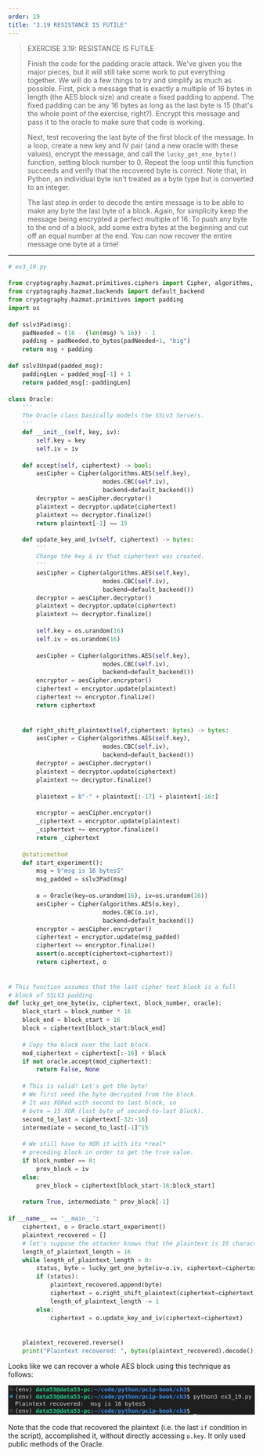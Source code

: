 ```yaml
---
order: 19
title: "3.19 RESISTANCE IS FUTILE"
---
```


> EXERCISE 3.19: RESISTANCE IS FUTILE
> 
> Finish the code for the padding oracle attack. We've given you the major pieces, but 
> it will still take some work to put everything together. We will do a few things to 
> try and simplify as much as possible. First, pick a message that is exactly a multiple 
> of 16 bytes in length (the AES block size) and create a fixed padding to append. The fixed 
> padding can be any $16$ bytes as long as the last byte is $15$ (that's the whole point of the 
> exercise, right?). Encrypt this message and pass it to the oracle to make sure that code 
> is working. 
> 
> Next, test recovering the last byte of the first block of the message. In a loop, create a new 
> key and IV pair (and a new oracle with these values), encrypt the message, and call the 
> `lucky_get_one_byte()` function, setting block number to $0$. Repeat the loop until this 
> function succeeds and verify that the recovered byte is correct. Note that, in Python, 
> an individual byte isn't treated as a byte type but is converted to an integer. 
> 
> The last step in order to decode the entire message is to be able to make any byte the 
> last byte of a block. Again, for simplicity keep the message being encrypted a perfect multiple 
> of $16$. To push any byte to the end of a block, add some extra bytes at the beginning and cut off 
> an equal number at the end. You can now recover the entire message one byte at a time!

--------------------------------

```python
# ex3_19.py

from cryptography.hazmat.primitives.ciphers import Cipher, algorithms, modes
from cryptography.hazmat.backends import default_backend
from cryptography.hazmat.primitives import padding
import os

def sslv3Pad(msg): 
    padNeeded = (16 - (len(msg) % 16)) - 1
    padding = padNeeded.to_bytes(padNeeded+1, "big")
    return msg + padding 

def sslv3Unpad(padded_msg): 
    paddingLen = padded_msg[-1] + 1 
    return padded_msg[:-paddingLen]

class Oracle:
    '''
    The Oracle class basically models the SSLv3 Servers. 
    '''
    def __init__(self, key, iv):
        self.key = key
        self.iv = iv

    def accept(self, ciphertext) -> bool:
        aesCipher = Cipher(algorithms.AES(self.key),
                           modes.CBC(self.iv),
                           backend=default_backend())
        decryptor = aesCipher.decryptor()
        plaintext = decryptor.update(ciphertext)
        plaintext += decryptor.finalize()
        return plaintext[-1] == 15

    def update_key_and_iv(self, ciphertext) -> bytes: 
        '''
        Change the key & iv that ciphertext was created. 
        '''
        aesCipher = Cipher(algorithms.AES(self.key),
                           modes.CBC(self.iv),
                           backend=default_backend())
        decryptor = aesCipher.decryptor()
        plaintext = decryptor.update(ciphertext)
        plaintext += decryptor.finalize()

        self.key = os.urandom(16)
        self.iv = os.urandom(16)

        aesCipher = Cipher(algorithms.AES(self.key),
                           modes.CBC(self.iv),
                           backend=default_backend())
        encryptor = aesCipher.encryptor() 
        ciphertext = encryptor.update(plaintext)
        ciphertext += encryptor.finalize()
        return ciphertext  


    def right_shift_plaintext(self,ciphertext: bytes) -> bytes: 
        aesCipher = Cipher(algorithms.AES(self.key),
                           modes.CBC(self.iv),
                           backend=default_backend())
        decryptor = aesCipher.decryptor()
        plaintext = decryptor.update(ciphertext)
        plaintext += decryptor.finalize()

        plaintext = b"-" + plaintext[:-17] + plaintext[-16:]
        
        encryptor = aesCipher.encryptor() 
        _ciphertext = encryptor.update(plaintext) 
        _ciphertext += encryptor.finalize()
        return _ciphertext 
    
    @staticmethod
    def start_experiment(): 
        msg = b"msg is 16 bytesS"
        msg_padded = sslv3Pad(msg) 

        o = Oracle(key=os.urandom(16), iv=os.urandom(16))
        aesCipher = Cipher(algorithms.AES(o.key),
                           modes.CBC(o.iv),
                           backend=default_backend())
        encryptor = aesCipher.encryptor() 
        ciphertext = encryptor.update(msg_padded)
        ciphertext += encryptor.finalize() 
        assert(o.accept(ciphertext=ciphertext))
        return ciphertext, o 
        

# This function assumes that the last cipher text block is a full
# block of SSLV3 padding
def lucky_get_one_byte(iv, ciphertext, block_number, oracle):
    block_start = block_number * 16
    block_end = block_start + 16
    block = ciphertext[block_start:block_end]

    # Copy the block over the last block.
    mod_ciphertext = ciphertext[:-16] + block
    if not oracle.accept(mod_ciphertext):
        return False, None

    # This is valid! Let's get the byte!
    # We first need the byte decrypted from the block.
    # It was XORed with second to last block, so
    # byte = 15 XOR (last byte of second-to-last block).
    second_to_last = ciphertext[-32:-16]
    intermediate = second_to_last[-1]^15

    # We still have to XOR it with its *real*
    # preceding block in order to get the true value.
    if block_number == 0:
        prev_block = iv
    else:
        prev_block = ciphertext[block_start-16:block_start]

    return True, intermediate ^ prev_block[-1]
    
if __name__ == '__main__': 
    ciphertext, o = Oracle.start_experiment() 
    plaintext_recovered = []
    # let's suppose the attacker knows that the plaintext is 16 characters/bytes long. 
    length_of_plaintext_length = 16 
    while length_of_plaintext_length > 0: 
        status, byte = lucky_get_one_byte(iv=o.iv, ciphertext=ciphertext, block_number=0, oracle=o) 
        if (status): 
            plaintext_recovered.append(byte)
            ciphertext = o.right_shift_plaintext(ciphertext=ciphertext)
            length_of_plaintext_length -= 1
        else: 
            ciphertext = o.update_key_and_iv(ciphertext=ciphertext)
        

    plaintext_recovered.reverse()
    print("Plaintext recovered: ", bytes(plaintext_recovered).decode())
```

Looks like we can recover a whole AES block using this technique as follows: 

<img src="ex3_19_fig1.png">

Note that the code that recovered the plaintext (i.e. the last `if` condition in the
script), accomplished it, without directly accessing `o.key`. It only used public methods of the Oracle. 